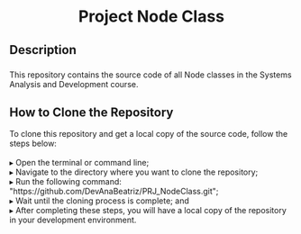 <h1 align="center">Project Node Class</h1>

###

<h2 align="left">Description</h2>

###

<p align="left">This repository contains the source code of all Node classes in the Systems Analysis and Development course.</p>

<h2 align="left">How to Clone the Repository</h2>

<p align="left">To clone this repository and get a local copy of the source code, follow the steps below:<br><br>▸ Open the terminal or command line;<br>▸ Navigate to the directory where you want to clone the repository;<br>▸ Run the following command: "https://github.com/DevAnaBeatriz/PRJ_NodeClass.git";<br>▸ Wait until the cloning process is complete; and<br>▸ After completing these steps, you will have a local copy of the repository in your development environment.</p>
